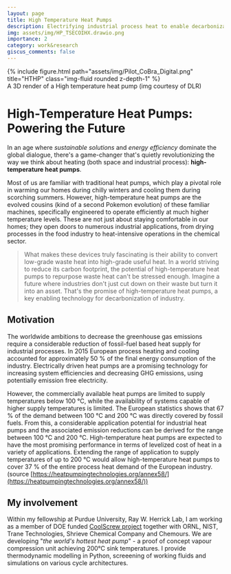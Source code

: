 ```yaml
---
layout: page
title: High Temperature Heat Pumps
description: Electrifying industrial process heat to enable decarbonization in industry
img: assets/img/HP_TSECOIHX.drawio.png
importance: 2
category: work&research
giscus_comments: false
---
```


<div class="row">
    <div class="col-sm mt-3 mt-md-0">
        {% include figure.html path="assets/img/Pilot_CoBra_Digital.png" title="HTHP" class="img-fluid rounded z-depth-1" %}
    </div>
</div>
<div class="caption">
    A 3D render of a High temperature heat pump (img courtesy of DLR)
</div>


# **High-Temperature Heat Pumps: Powering the Future**

In an age where _sustainable solutions_ and _energy efficiency_ dominate the global dialogue, there's a game-changer that's quietly revolutionizing the way we think about heating (both space and industrial process): **high-temperature heat pumps**.

Most of us are familiar with traditional heat pumps, which play a pivotal role in warming our homes during chilly winters and cooling them during scorching summers. However, high-temperature heat pumps are the evolved cousins (kind of a second Pokemon evolution) of these familiar machines, specifically engineered to operate efficiently at much higher temperature levels. These are not just about staying comfortable in our homes; they open doors to numerous industrial applications, from drying processes in the food industry to heat-intensive operations in the chemical sector.

> What makes these devices truly fascinating is their ability to convert low-grade waste heat into high-grade useful heat. In a world striving to reduce its carbon footprint, the potential of high-temperature heat pumps to repurpose waste heat can't be stressed enough. Imagine a future where industries don't just cut down on their waste but turn it into an asset. That's the promise of high-temperature heat pumps, a key enabling technology for decarbonization of industry.

## Motivation

The worldwide ambitions to decrease the greenhouse gas emissions require a considerable reduction of fossil-fuel based heat supply for industrial processes. In 2015 European process heating and cooling accounted for approximately 50 % of the final energy consumption of the industry. Electrically driven heat pumps are a promising technology for increasing system efficiencies and decreasing GHG emissions, using potentially emission free electricity.

However, the commercially available heat pumps are limited to supply temperatures below 100 °C, while the availability of systems capable of higher supply temperatures is limited. The European statistics shows that 67 % of the demand between 100 °C and 200 °C was directly covered by fossil fuels. From this, a considerable application potential for industrial heat pumps and the associated emission reductions can be derived for the range between 100 °C and 200 °C. High-temperature heat pumps are expected to have the most promising performance in terms of levelized cost of heat in a variety of applications. Extending the range of application to supply temperatures of up to 200 °C would allow high-temperature heat pumps to cover 37 % of the entire process heat demand of the European industry. (source [https://heatpumpingtechnologies.org/annex58/](https://heatpumpingtechnologies.org/annex58/))

## My involvement

Within my fellowship at Purdue University, Ray W. Herrick Lab, I am working as a member of DOE funded [CoolScrew project](https://www.coolingpost.com/world-news/heat-pump-projects-receive-doe-funding/) together with ORNL, NIST, Trane Technologies, Shrieve Chemical Company and Chemours. We are developing "*the world's hottest heat pump*" - a proof of concept vapour compression unit achieving 200°C sink temperatures. I provide thermodynamic modelling in Python, screeening of working fluids and simulations on various cycle architectures.
